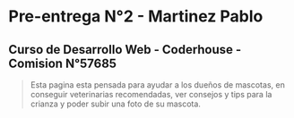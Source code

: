# Pre-entrega N°2 - Martinez Pablo

## Curso de Desarrollo Web - Coderhouse - Comision N°57685

> Esta pagina esta pensada para ayudar a los dueños de mascotas, en conseguir veterinarias recomendadas, ver consejos y tips para la crianza y poder subir una foto de su mascota.